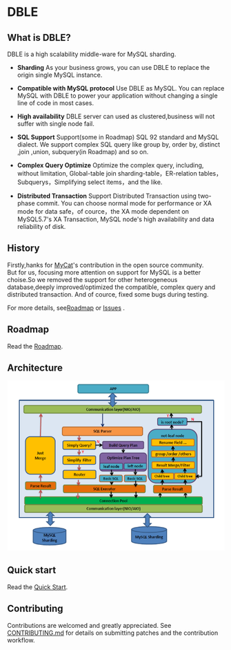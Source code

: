 # DBLE

## What is DBLE?

DBLE is a high scalability middle-ware for MySQL sharding.


- __Sharding__
As your business grows, you can use DBLE to replace the origin single MySQL instance. 

- __Compatible with MySQL protocol__
Use DBLE as MySQL. You can replace MySQL with DBLE to power your application  without changing a single line of code in most cases.

- __High availability__
DBLE server can used as clustered,business will not suffer with single node fail.

- __SQL Support__
Support(some in Roadmap) SQL 92 standard and MySQL dialect. We support complex SQL query like group by, order by, distinct ,join ,union, subquery(in Roadmap) and so on.

- __Complex Query Optimize__
Optimize the complex query, including, without limitation, Global-table join sharding-table，ER-relation tables，Subquerys，Simplifying select items，and the like.

- __Distributed Transaction__
Support Distributed Transaction using  two-phase commit. You can choose normal mode for performance or XA mode for data safe，of cource，the XA mode dependent on MySQL5.7's XA Transaction, MySQL node's high availability and data reliability of disk.


## History
Firstly,hanks for [MyCat](https://github.com/MyCATApache/Mycat-Server)'s contribution in the open source community.  
But for us, focusing more attention on support for MySQL is a better choise.So we removed the support for other heterogeneous database,deeply improved/optimized the compatible, complex query and distributed transaction. And of cource, fixed some bugs during testing.

For more details, see[Roadmap](./docs/ROADMAP.md) or [Issues](https://github.com/actiontech/dble/issues) . 

## Roadmap

Read the [Roadmap](./docs/ROADMAP.md).

## Architecture

![architecture](./docs/architecture.PNG)

## Quick start 
Read the [Quick Start](./docs/QUICKSTART.md).


## Contributing

Contributions are welcomed and greatly appreciated. See [CONTRIBUTING.md](./docs/CONTRIBUTING.md)
for details on submitting patches and the contribution workflow.



